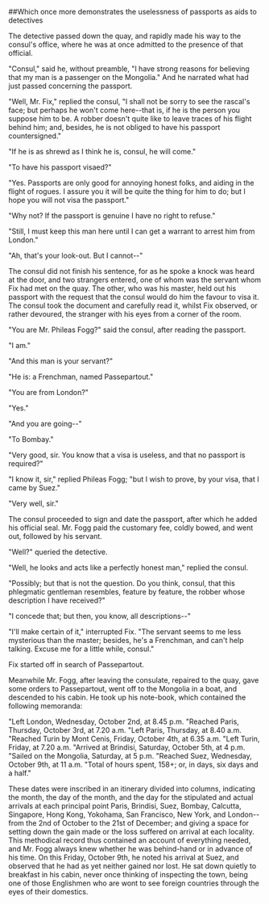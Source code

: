 ##Which once more demonstrates the uselessness of passports as aids to detectives

The detective passed down the quay, and rapidly made his way to the
consul's office, where he was at once admitted to the presence of that
official.

"Consul," said he, without preamble, "I have strong reasons for
believing that my man is a passenger on the Mongolia." And he narrated
what had just passed concerning the passport.

"Well, Mr. Fix," replied the consul, "I shall not be sorry to see the
rascal's face; but perhaps he won't come here--that is, if he is the
person you suppose him to be.  A robber doesn't quite like to leave
traces of his flight behind him; and, besides, he is not obliged to
have his passport countersigned."

"If he is as shrewd as I think he is, consul, he will come."

"To have his passport visaed?"

"Yes.  Passports are only good for annoying honest folks, and aiding in
the flight of rogues.  I assure you it will be quite the thing for him
to do; but I hope you will not visa the passport."

"Why not?  If the passport is genuine I have no right to refuse."

"Still, I must keep this man here until I can get a warrant to arrest
him from London."

"Ah, that's your look-out.  But I cannot--"

The consul did not finish his sentence, for as he spoke a knock was
heard at the door, and two strangers entered, one of whom was the
servant whom Fix had met on the quay.  The other, who was his master,
held out his passport with the request that the consul would do him the
favour to visa it.  The consul took the document and carefully read it,
whilst Fix observed, or rather devoured, the stranger with his eyes
from a corner of the room.

"You are Mr. Phileas Fogg?" said the consul, after reading the passport.

"I am."

"And this man is your servant?"

"He is: a Frenchman, named Passepartout."

"You are from London?"

"Yes."

"And you are going--"

"To Bombay."

"Very good, sir.  You know that a visa is useless, and that no passport
is required?"

"I know it, sir," replied Phileas Fogg; "but I wish to prove, by your
visa, that I came by Suez."

"Very well, sir."

The consul proceeded to sign and date the passport, after which he
added his official seal.  Mr. Fogg paid the customary fee, coldly
bowed, and went out, followed by his servant.

"Well?" queried the detective.

"Well, he looks and acts like a perfectly honest man," replied the
consul.

"Possibly; but that is not the question.  Do you think, consul, that
this phlegmatic gentleman resembles, feature by feature, the robber
whose description I have received?"

"I concede that; but then, you know, all descriptions--"

"I'll make certain of it," interrupted Fix.  "The servant seems to me
less mysterious than the master; besides, he's a Frenchman, and can't
help talking.  Excuse me for a little while, consul."

Fix started off in search of Passepartout.

Meanwhile Mr. Fogg, after leaving the consulate, repaired to the quay,
gave some orders to Passepartout, went off to the    Mongolia in a
boat, and descended to his cabin.  He took up his note-book, which
contained the following memoranda:

"Left London, Wednesday, October 2nd, at 8.45 p.m.  "Reached Paris,
Thursday, October 3rd, at 7.20 a.m.  "Left Paris, Thursday, at 8.40
a.m.  "Reached Turin by Mont Cenis, Friday, October 4th, at 6.35 a.m.
"Left Turin, Friday, at 7.20 a.m.  "Arrived at Brindisi, Saturday,
October 5th, at 4 p.m.  "Sailed on the Mongolia, Saturday, at 5 p.m.
"Reached Suez, Wednesday, October 9th, at 11 a.m.  "Total of hours
spent, 158+; or, in days, six days and a half."

These dates were inscribed in an itinerary divided into columns,
indicating the month, the day of the month, and the day for the
stipulated and actual arrivals at each principal point Paris, Brindisi,
Suez, Bombay, Calcutta, Singapore, Hong Kong, Yokohama, San Francisco,
New York, and London--from the 2nd of October to the 21st of December;
and giving a space for setting down the gain made or the loss suffered
on arrival at each locality.  This methodical record thus contained an
account of everything needed, and Mr. Fogg always knew whether he was
behind-hand or in advance of his time.  On this Friday, October 9th, he
noted his arrival at Suez, and observed that he had as yet neither
gained nor lost.  He sat down quietly to breakfast in his cabin, never
once thinking of inspecting the town, being one of those Englishmen who
are wont to see foreign countries through the eyes of their domestics.
